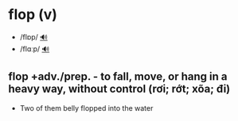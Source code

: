 # flop (v)

- /flɒp/ [🔊](https://www.oxfordlearnersdictionaries.com/media/english/uk_pron/f/flo/flops/flops__gb_1.mp3)
- /flɑːp/ [🔊](https://www.oxfordlearnersdictionaries.com/media/english/us_pron/f/flo/flops/flops__us_1.mp3)

## flop +adv./prep. - to fall, move, or hang in a heavy way, without control (rơi; rớt; xõa; đi)

- Two of them belly flopped into the water